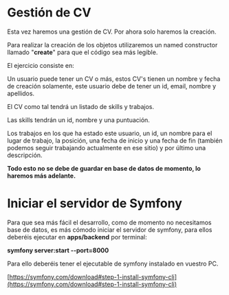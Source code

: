 # Gestión de CV

Esta vez haremos una gestión de CV. Por ahora solo haremos la creación.

Para realizar la creación de los objetos utilizaremos un named constructor llamado "**create**" para que el código sea más legible.

El ejercicio consiste en: 

Un usuario puede tener un CV o más, estos CV's tienen un nombre y fecha de creación solamente, este usuario debe de tener un id, email, nombre y apellidos.

El CV como tal tendrá un listado de skills y trabajos.

Las skills tendrán un id, nombre y una puntuación.

Los trabajos en los que ha estado este usuario, un id, un nombre para el lugar de trabajo, la posición, una fecha de inicio 
y una fecha de fin (también podemos seguir trabajando actualmente en ese sitio) y por último una descripción.

**Todo esto no se debe de guardar en base de datos de momento, lo haremos más adelante.**

# Iniciar el servidor de Symfony

Para que sea más fácil el desarrollo, como de momento no necesitamos base de datos,
es más cómodo iniciar el servidor de symfony, para ellos deberéis ejecutar en **apps/backend** por terminal:

**symfony server:start --port=8000**

Para ello deberéis tener el ejecutable de symfony instalado en vuestro PC.

[https://symfony.com/download#step-1-install-symfony-cli](https://symfony.com/download#step-1-install-symfony-cli)